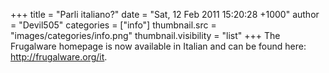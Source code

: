 +++
title = "Parli italiano?"
date = "Sat, 12 Feb 2011 15:20:28 +1000"
author = "Devil505"
categories = ["info"]
thumbnail.src = "images/categories/info.png"
thumbnail.visibility = "list"
+++
The Frugalware homepage is now available in Italian and can be found
 here: <http://frugalware.org/it>.